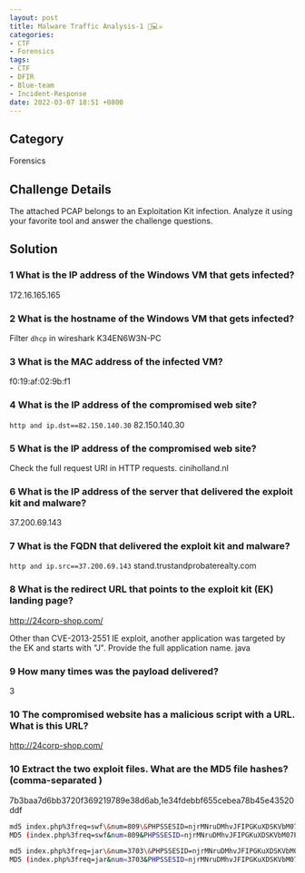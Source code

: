 ```yaml
---
layout: post
title: Malware Traffic Analysis-1 👾💻☠️
categories:
- CTF
- Forensics
tags:
- CTF
- DFIR
- Blue-team
- Incident-Response
date: 2022-03-07 18:51 +0800
---
```

## Category

Forensics

## Challenge Details

The attached PCAP belongs to an Exploitation Kit infection. Analyze it using your favorite tool and answer the challenge questions.

## Solution

### 1 What is the IP address of the Windows VM that gets infected?

172.16.165.165

### 2 What is the hostname of the Windows VM that gets infected?

Filter `dhcp` in wireshark
K34EN6W3N-PC

### 3 What is the MAC address of the infected VM?

f0:19:af:02:9b:f1

### 4 What is the IP address of the compromised web site?

`http and ip.dst==82.150.140.30`
82.150.140.30

### 5 What is the IP address of the compromised web site?

Check the full request URI in HTTP requests.
ciniholland.nl

### 6 What is the IP address of the server that delivered the exploit kit and malware?

37.200.69.143

### 7 What is the FQDN that delivered the exploit kit and malware?

`http and ip.src==37.200.69.143`
stand.trustandprobaterealty.com

### 8 What is the redirect URL that points to the exploit kit (EK) landing page?

<http://24corp-shop.com/>

Other than CVE-2013-2551 IE exploit, another application was targeted by the EK and starts with "J". Provide the full application name.
java

### 9 How many times was the payload delivered?

3

### 10 The compromised website has a malicious script with a URL. What is this URL?

<http://24corp-shop.com/>

### 10 Extract the two exploit files. What are the MD5 file hashes? (comma-separated )

7b3baa7d6bb3720f369219789e38d6ab,1e34fdebbf655cebea78b45e43520ddf

```bash
md5 index.php%3freq=swf\&num=809\&PHPSSESID=njrMNruDMhvJFIPGKuXDSKVbM07PThnJko2ahe6JVg%7cZDJiZjZiZjI5Yzc5OTg3MzE1MzJkMmExN2M4NmJiOTM
MD5 (index.php%3freq=swf&num=809&PHPSSESID=njrMNruDMhvJFIPGKuXDSKVbM07PThnJko2ahe6JVg%7cZDJiZjZiZjI5Yzc5OTg3MzE1MzJkMmExN2M4NmJiOTM) = 7b3baa7d6bb3720f369219789e38d6ab

md5 index.php%3freq=jar\&num=3703\&PHPSSESID=njrMNruDMhvJFIPGKuXDSKVbM07PThnJko2ahe6JVg%7CZDJiZjZiZjI5Yzc5OTg3MzE1MzJkMmExN2M4NmJiOTM
MD5 (index.php%3freq=jar&num=3703&PHPSSESID=njrMNruDMhvJFIPGKuXDSKVbM07PThnJko2ahe6JVg%7CZDJiZjZiZjI5Yzc5OTg3MzE1MzJkMmExN2M4NmJiOTM) = 1e34fdebbf655cebea78b45e43520ddf
```
